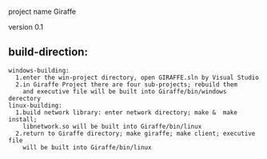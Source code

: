 project name Giraffe

version  0.1

build-direction:
--------------------------
    windows-building:
      1.enter the win-project directory, open GIRAFFE.sln by Visual Studio
      2.in Giraffe Project there are four sub-projects; rebuild them 
        and executive file will be built into Giraffe/bin/windows derectory
    linux-building:
      1.build network library: enter network directory; make &  make install;
        libnetwork.so will be built into Giraffe/bin/linux
      2.return to Giraffe directory; make giraffe; make client; executive file 
        will be built into Giraffe/bin/linux